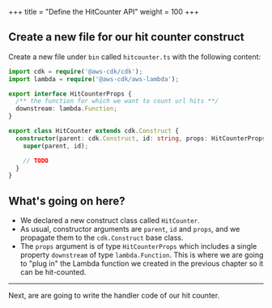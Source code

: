 +++
title = "Define the HitCounter API"
weight = 100
+++

## Create a new file for our hit counter construct

Create a new file under `bin` called `hitcounter.ts` with the following content:

```ts
import cdk = require('@aws-cdk/cdk');
import lambda = require('@aws-cdk/aws-lambda');

export interface HitCounterProps {
  /** the function for which we want to count url hits **/
  downstream: lambda.Function;
}

export class HitCounter extends cdk.Construct {
  constructor(parent: cdk.Construct, id: string, props: HitCounterProps) {
    super(parent, id);

    // TODO
  }
}
```

## What's going on here?

* We declared a new construct class called `HitCounter`.
* As usual, constructor arguments are `parent`, `id` and `props`, and we
  propagate them to the `cdk.Construct` base class.
* The `props` argument is of type `HitCounterProps` which includes a single
  property `downstream` of type `lambda.Function`. This is where we are going to "plug in" the
  Lambda function we created in the previous chapter so it can be hit-counted.

----

Next, are are going to write the handler code of our hit counter.